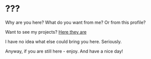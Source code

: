 # ???

Why are you here? What do you want from me? Or from this profile? 

Want to see my projects? [Here they are](https://github.com/ashenBlade?tab=repositories) 

I have no idea what else could bring you here. Seriously.

Anyway, if you are still here - enjoy. And have a nice day!
